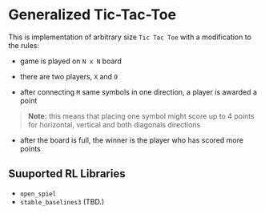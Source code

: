 # Generalized Tic-Tac-Toe

This is implementation of arbitrary size `Tic Tac Toe`
with a modification to the rules:

* game is played on `N x N` board

* there are two players, `X` and `O`

* after connecting `M` same symbols in one direction,
a player is awarded a point

> **Note:** this means that placing one symbol might score
up to 4 points for horizontal, vertical and both diagonals
directions

* after the board is full, the winner is the player who has
scored more points


## Suuported RL Libraries

* `open_spiel`
* `stable_baselines3` (TBD.)
